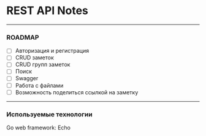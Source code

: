 # REST API Notes

---

### ROADMAP

- [ ] Авторизация и регистрация
- [ ] CRUD заметок
- [ ] CRUD групп заметок
- [ ] Поиск
- [ ] Swagger
- [ ] Работа с файлами
- [ ] Возможность поделиться ссылкой на заметку

---

### Используемые технологии

Go web framework: Echo


